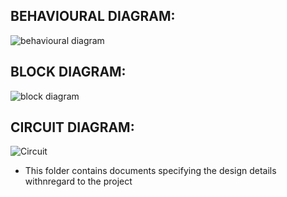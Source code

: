 <h2>BEHAVIOURAL DIAGRAM:</h2>

![behavioural diagram](https://user-images.githubusercontent.com/101571637/164421952-34cefc1f-09f6-4cbc-b111-778d49be04a1.JPG)


<h2>BLOCK DIAGRAM:</h2>

![block diagram](https://user-images.githubusercontent.com/101571637/164424125-c3af4c09-40a5-45c7-9890-44f583da5cf1.JPG)


<H2>CIRCUIT DIAGRAM:</H2>

![Circuit](https://user-images.githubusercontent.com/101571637/164424253-92bc73c2-59ef-4a04-9a6d-db78c1d0dff4.JPG)




* This folder contains documents specifying the design details withnregard to the project
